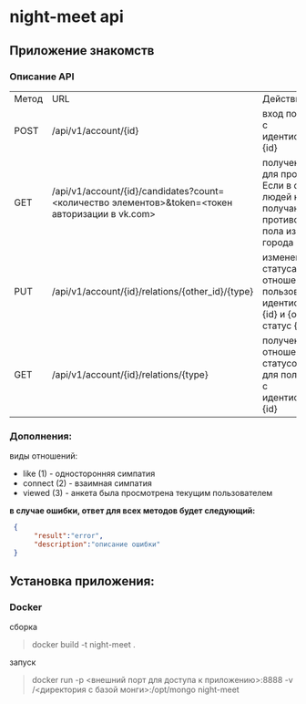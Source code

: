 # night-meet api

## Приложение знакомств


### Описание API

<table>
  <tr>
    <td>Метод</td>
    <td>URL</td>
    <td>Действие</td>
    <td>Ответ</td>
    <td>Пример CURL запроса</td>
  </tr>
  <tr>
    <td>POST</td>
    <td>/api/v1/account/{id}</td>
    <td>вход пользователя с идентификатором {id}</td>
    <td>{"result":"ok"}</td>
    <td>curl -X POST http://localhost:8888/api/v1/account/{id}</td>
  </tr>
  <tr>
     <td>GET</td>
     <td>/api/v1/account/{id}/candidates?count=<количество элементов>&token=<токен авторизации в vk.com></td>
     <td>получение людей для просмотра. Если в списке людей нет, тогда получаю людей противоположного пола из моего города</td>
     <td>{"result":"ok","account_ids":["first_id","second_id"]}</td>
     <td>curl -X GET http://localhost:8888/api/v1/account/{id}/candidates?count=<количество элементов>&token=<токен авторизации в vk.com></td>
   </tr>
   <tr>
     <td>PUT</td>
     <td>/api/v1/account/{id}/relations/{other_id}/{type}</td>
     <td>изменение статуса отношений между пользователем с идентификатором {id} и {other_id} на статус {type}</td>
     <td>{"result":"ok"}</td>
     <td>curl -X PUT http://localhost:8888/api/v1/account/{id}/relations/{other_id}/{type}</td>
    </tr>
    <tr>
     <td>GET</td>
     <td>/api/v1/account/{id}/relations/{type}</td>
     <td>получение отношений со статусом {type} для пользователя с идентификатором {id}</td>
     <td>{"result":"ok","account_ids":["first_id","second_id"]}</td>
     <td>curl -X GET http://localhost:8888/api/v1/account/{id}/relations/{type}</td>
   </tr>
</table>


### Дополнения:
 
виды отношений:
   - like (1) - односторонняя симпатия
   - connect (2) - взаимная симпатия
   - viewed (3) -  анкета была просмотрена текущим пользователем


**в случае ошибки, ответ для всех методов будет следующий:**

 ```json
  {
       "result":"error",
       "description":"описание ошибки"
  }
 ```
 
 
## Установка приложения:
### Docker 

сборка 

> docker build -t night-meet .

запуск

> docker run -p <внешний порт для доступа к приложению>:8888 -v /<директория с базой монги>:/opt/mongo night-meet


   

